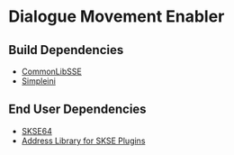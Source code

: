 # Dialogue Movement Enabler

## Build Dependencies
* [CommonLibSSE](https://github.com/SniffleMan/CommonLibSSE)
* [Simpleini](https://github.com/brofield/simpleini)

## End User Dependencies
* [SKSE64](https://skse.silverlock.org/)
* [Address Library for SKSE Plugins](https://www.nexusmods.com/skyrimspecialedition/mods/32444)
